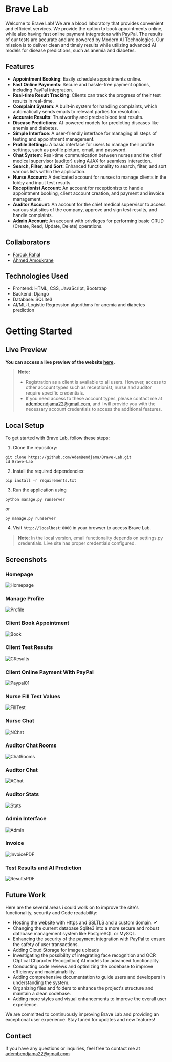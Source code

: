 # Brave Lab

Welcome to Brave Lab! We are a blood laboratory that provides convenient and efficient services. We provide the option to book appointments online, while also having fast online payment integrations with PayPal. The results of our tests are accurate and are powered by Modern AI Technologies. Our mission is to deliver clean and timely results while utilizing advanced AI models for disease predictions, such as anemia and diabetes.

## Features

- **Appointment Booking**: Easily schedule appointments online.
- **Fast Online Payments**: Secure and hassle-free payment options, including PayPal integration.
- **Real-time Result Tracking**: Clients can track the progress of their test results in real-time.
- **Complaint System**: A built-in system for handling complaints, which automatically sends emails to relevant parties for resolution.
- **Accurate Results**: Trustworthy and precise blood test results.
- **Disease Predictions**: AI-powered models for predicting diseases like anemia and diabetes.
- **Simple Interface**: A user-friendly interface for managing all steps of testing and appointment management.
- **Profile Settings**: A basic interface for users to manage their profile settings, such as profile picture, email, and password.
- **Chat System**: Real-time communication between nurses and the chief medical supervisor (auditor) using AJAX for seamless interaction.
- **Search, Filter, and Sort**: Enhanced functionality to search, filter, and sort various lists within the application.
- **Nurse Account**: A dedicated account for nurses to manage clients in the lobby and input test results.
- **Receptionist Account**: An account for receptionists to handle appointment booking, client account creation, and payment and invoice management.
- **Auditor Account**: An account for the chief medical supervisor to access various statistics of the company, approve and sign test results, and handle complaints.
- **Admin Account**: An account with privileges for performing basic CRUD (Create, Read, Update, Delete) operations.

## Collaborators

- [Farouk Rahal](https://github.com/FaroukRahal)
- [Ahmed Amoukrane](https://github.com/zMARTVAL)

## Technologies Used

- Frontend: HTML, CSS, JavaScript, Bootstrap
- Backend: Django
- Database: SQLite3
- AI/ML: Logistic Regression algorithms for anemia and diabetes prediction

# Getting Started

## **Live Preview**
**You can access a live preview of the website [here](https://brave-lab.azurewebsites.net/).**

> **Note:** 
> - Registration as a client is available to all users. However, access to other account types such as receptionist, nurse and auditor require specific credentials. 
> - If you need access to these account types, please contact me at adembendjama22@gmail.com, and I will provide you with the necessary account credentials to access the additional features.


## **Local Setup**
To get started with Brave Lab, follow these steps:
1. Clone the repository:
```
git clone https://github.com/AdemBendjama/Brave-Lab.git
cd Brave-Lab
```
2. Install the required dependencies: 
```
pip install -r requirements.txt
```
3. Run the application using 
```
python manage.py runserver 
```
or
```
py manage.py runserver
```
4. Visit `http://localhost:8000` in your browser to access Brave Lab.

> **Note**: In the local version, email functionality depends on settings.py credentials. Live site has proper credentials configured.

## Screenshots

### Homepage

![Homepage](https://github.com/AdemBendjama/Brave-Lab/assets/93732841/e5d727dd-29fe-40a2-805c-f4246873466a)

### Manage Profile

![Profile](https://github.com/AdemBendjama/Brave-Lab/assets/93732841/48dd309e-1689-41a7-91db-9465801328bf)

### Client Book Appointment

![Book](https://github.com/AdemBendjama/Brave-Lab/assets/93732841/e65048ed-f514-43ca-a6d7-81f2da787b17)

### Client Test Results

![CResults](https://github.com/AdemBendjama/Brave-Lab/assets/93732841/77d36fef-352f-414d-9571-2ed6b150e01e)

### Client Online Payment With PayPal

![Paypal01](https://github.com/AdemBendjama/Brave-Lab/assets/93732841/0353e6d0-b8fe-4171-8ef9-ec708a7fb4b7)

### Nurse Fill Test Values

![FillTest](https://github.com/AdemBendjama/Brave-Lab/assets/93732841/0825bc41-d77c-4c11-b610-089319d7b29b)

### Nurse Chat

![NChat](https://github.com/AdemBendjama/Brave-Lab/assets/93732841/15f6dc58-acef-4587-ac14-eff5cf6a9e44)

###  Auditor Chat Rooms

![ChatRooms](https://github.com/AdemBendjama/Brave-Lab/assets/93732841/c6934054-a6d0-498b-a458-4be6bccbcb26)

###  Auditor Chat

![AChat](https://github.com/AdemBendjama/Brave-Lab/assets/93732841/8430b544-ecae-4889-b39d-eb8786718686)

### Auditor Stats

![Stats](https://github.com/AdemBendjama/Brave-Lab/assets/93732841/02507b00-6466-4443-89f4-95757e205b9c)

### Admin Interface

![Admin](https://github.com/AdemBendjama/Brave-Lab/assets/93732841/43107cee-69f6-47cb-9d38-727405b35a10)

### Invoice

![InvoicePDF](https://github.com/AdemBendjama/Brave-Lab/assets/93732841/2c0b6f10-e0dc-4337-bb98-d42f4ef95b58)

### Test Results and AI Prediction

![ResultsPDF](https://github.com/AdemBendjama/Brave-Lab/assets/93732841/c119f76f-a1c9-488f-9464-83492ec1914c)

## Future Work

Here are the several areas i could work on to improve the site's functionality, security and Code readability:

- Hosting the website with Https and SSLTLS and a custom domain. &#x2714;
- Changing the current database Sqlite3 into a more secure and robust database management system like PostgreSQL or MySQL.
- Enhancing the security of the payment integration with PayPal to ensure the safety of user transactions.
- Adding Cloud Storage for image uploads
- Investigating the possibility of integrating face recognition and OCR (Optical Character Recognition) AI models for advanced functionality.
- Conducting code reviews and optimizing the codebase to improve efficiency and maintainability.
- Adding comprehensive documentation to guide users and developers in understanding the system.
- Organizing files and folders to enhance the project's structure and maintain a clean codebase.
- Adding more styles and visual enhancements to improve the overall user experience.

We are committed to continuously improving Brave Lab and providing an exceptional user experience. Stay tuned for updates and new features!

## Contact

If you have any questions or inquiries, feel free to contact me at adembendjama22@gmail.com
